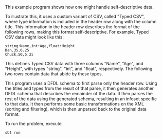 This example program shows how one might handle self-descriptive data.

To illustrate this, it uses a custom variant of CSV, called "Typed CSV", where
type information is included in the header row along with the column title.
This information in the header row describes the format of the following rows,
making this format self-descriptive. For example, Typed CSV data might look
like this:
```
string:Name,int:Age,float:Height
Dan,35,6.25
Chuck,50,5.25
```

This defines Typed CSV data with three columns "Name", "Age", and "Height",
with types "string", "int", and "float", respectively. The following two rows
contain data that abide by these types.

This program uses a DFDL schema to first parse only the header row. Using the
titles and types from the result of that parse, it then generates another DFDL
schema that describes the remainder of the data. It then parses the rest of the
data using the generated schema, resulting in an infoset specific to that data.
It then performs some basic transformations on the XML (sorting and filtering),
which is then unparsed back to the original data format.

To run the problem, execute
```
sbt run
```
